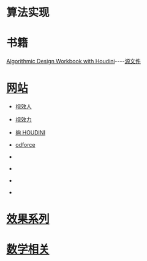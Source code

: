 # 算法实现

# 书籍
[Algorithmic Design Workbook with Houdini](https://github.com/all-in-one-houdini/Houdini_Algorithmic/blob/main/Algorithm_Implementation/Algorithmic%20Design%20Workbook%20with%20Houdini-%E5%B7%B2%E5%8E%8B%E7%BC%A9.pdf)----[源文件](https://github.com/all-in-one-houdini/AlgorithmicDesignWorkbookWithHoudini)


# [网站](https://github.com/all-in-one-houdini/Houdini_Algorithmic/blob/main/Algorithm_Implementation.md)

* [视效人](https://www.vfx.ren/)

* [视效力](https://www.vfxforce.cn/)

* [夠 HOUDINI
](http://www.gohoudini.net/)

* [odforce](https://forums.odforce.net/)

* []()

* []()

* []()

* []()

# [效果系列](https://github.com/all-in-one-houdini/Houdini_Algorithmic/tree/main/Algorithm_Implementation/vfx_series)

# [数学相关](https://github.com/all-in-one-houdini/Houdini_Algorithmic/tree/main/Algorithm_Implementation/vfx_maths)
